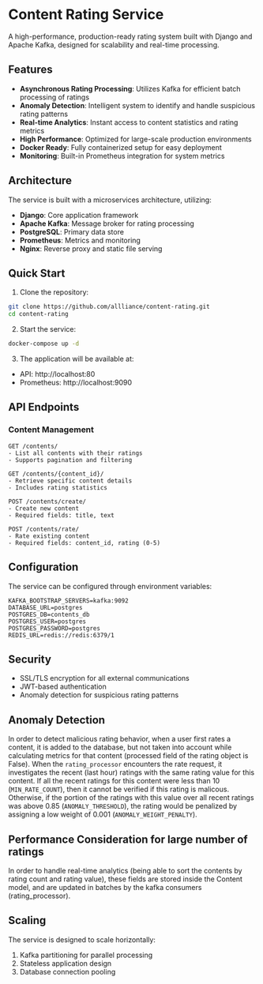 # Content Rating Service

A high-performance, production-ready rating system built with Django and Apache Kafka, designed for scalability and real-time processing.

## Features

- **Asynchronous Rating Processing**: Utilizes Kafka for efficient batch processing of ratings
- **Anomaly Detection**: Intelligent system to identify and handle suspicious rating patterns
- **Real-time Analytics**: Instant access to content statistics and rating metrics
- **High Performance**: Optimized for large-scale production environments
- **Docker Ready**: Fully containerized setup for easy deployment
- **Monitoring**: Built-in Prometheus integration for system metrics

## Architecture

The service is built with a microservices architecture, utilizing:

- **Django**: Core application framework
- **Apache Kafka**: Message broker for rating processing
- **PostgreSQL**: Primary data store
- **Prometheus**: Metrics and monitoring
- **Nginx**: Reverse proxy and static file serving

## Quick Start

1. Clone the repository:
```bash
git clone https://github.com/allliance/content-rating.git
cd content-rating
```

2. Start the service:
```bash
docker-compose up -d
```

3. The application will be available at:
- API: http://localhost:80
- Prometheus: http://localhost:9090

## API Endpoints

### Content Management

```
GET /contents/
- List all contents with their ratings
- Supports pagination and filtering

GET /contents/{content_id}/
- Retrieve specific content details
- Includes rating statistics

POST /contents/create/
- Create new content
- Required fields: title, text

POST /contents/rate/
- Rate existing content
- Required fields: content_id, rating (0-5)
```

## Configuration
The service can be configured through environment variables:

```
KAFKA_BOOTSTRAP_SERVERS=kafka:9092
DATABASE_URL=postgres
POSTGRES_DB=contents_db
POSTGRES_USER=postgres
POSTGRES_PASSWORD=postgres
REDIS_URL=redis://redis:6379/1
```

## Security
- SSL/TLS encryption for all external communications
- JWT-based authentication
- Anomaly detection for suspicious rating patterns

## Anomaly Detection
In order to detect malicious rating behavior, when a user first rates a content, it is added to the database, but not taken into account while calculating metrics for that content (processed field of the rating object is False). When the `rating_processor` encounters the rate request, it investigates the recent (last hour) ratings with the same rating value for this content. If all the recent ratings for this content were less than 10 (`MIN_RATE_COUNT`), then it cannot be verified if this rating is malicous. Otherwise, if the portion of the ratings with this value over all recent ratings was above 0.85 (`ANOMALY_THRESHOLD`), the rating would be penalized by assigning a low weight of 0.001 (`ANOMALY_WEIGHT_PENALTY`).

## Performance Consideration for large number of ratings
In order to handle real-time analytics (being able to sort the contents by rating count and rating value), these fields are stored inside the Content model, and are updated in batches by the kafka consumers (rating_processor).


## Scaling
The service is designed to scale horizontally:

1. Kafka partitioning for parallel processing
2. Stateless application design
4. Database connection pooling